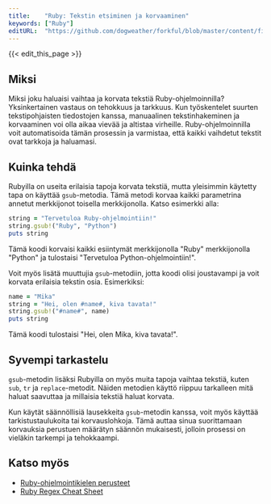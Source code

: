 ```yaml
---
title:    "Ruby: Tekstin etsiminen ja korvaaminen"
keywords: ["Ruby"]
editURL:  "https://github.com/dogweather/forkful/blob/master/content/fi/ruby/searching-and-replacing-text.md"
---
```


{{< edit_this_page >}}

## Miksi

Miksi joku haluaisi vaihtaa ja korvata tekstiä Ruby-ohjelmoinnilla? Yksinkertainen vastaus on tehokkuus ja tarkkuus. Kun työskentelet suurten tekstipohjaisten tiedostojen kanssa, manuaalinen tekstinhakeminen ja korvaaminen voi olla aikaa vievää ja altistaa virheille. Ruby-ohjelmoinnilla voit automatisoida tämän prosessin ja varmistaa, että kaikki vaihdetut tekstit ovat tarkkoja ja haluamasi.

## Kuinka tehdä

Rubyilla on useita erilaisia ​​tapoja korvata tekstiä, mutta yleisimmin käytetty tapa on käyttää `gsub`-metodia. Tämä metodi korvaa kaikki parametrina annetut merkkijonot toisella merkkijonolla. Katso esimerkki alla:

```Ruby
string = "Tervetuloa Ruby-ohjelmointiin!"
string.gsub!("Ruby", "Python")
puts string
```
Tämä koodi korvaisi kaikki esiintymät merkkijonolla "Ruby" merkkijonolla "Python" ja tulostaisi "Tervetuloa Python-ohjelmointiin!".

Voit myös lisätä muuttujia `gsub`-metodiin, jotta koodi olisi joustavampi ja voit korvata erilaisia ​​tekstin osia. Esimerkiksi:

```Ruby
name = "Mika"
string = "Hei, olen #name#, kiva tavata!"
string.gsub!("#name#", name)
puts string
```
Tämä koodi tulostaisi "Hei, olen Mika, kiva tavata!".

## Syvempi tarkastelu

`gsub`-metodin lisäksi Rubyilla on myös muita tapoja vaihtaa tekstiä, kuten `sub`, `tr` ja `replace`-metodit. Näiden metodien käyttö riippuu tarkalleen mitä haluat saavuttaa ja millaisia ​​tekstiä haluat korvata.

Kun käytät säännöllisiä lausekkeita `gsub`-metodin kanssa, voit myös käyttää tarkistustaulukoita tai korvauslohkoja. Tämä auttaa sinua suorittamaan korvauksia perustuen määrätyn säännön mukaisesti, jolloin prosessi on vieläkin tarkempi ja tehokkaampi.

## Katso myös

- [Ruby-ohjelmointikielen perusteet](https://fi.wikipedia.org/wiki/Ruby)
- [Ruby Regex Cheat Sheet](https://www.rubyguides.com/2015/06/ruby-regex-cheat-sheet/)